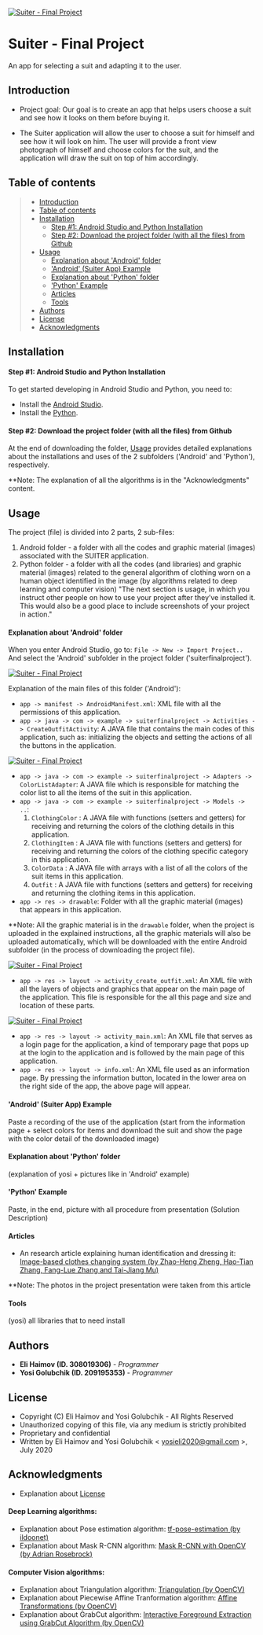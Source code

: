 <a href="https://github.com/elihaimov1992/SuiterFinalProject"><img src="https://github.com/elihaimov1992/SuiterFinalProject/blob/master/logo_small.png" title="Suiter - Final Project" alt="Suiter - Final Project"></a>

# Suiter - Final Project

An app for selecting a suit and adapting it to the user.


## Introduction

 * Project goal: Our goal is to create an app that helps users choose a suit and see how it looks on them before buying it.

 * The Suiter application will allow the user to choose a suit for himself and see how it will look on him. The user will provide a front view photograph of himself and 
   choose colors for the suit, and the application will draw the suit on top of him accordingly.


## Table of contents

> * [Introduction](#introduction)
> * [Table of contents](#table-of-contents)
> * [Installation](#installation)
>   * [Step #1: Android Studio and Python Installation](#step-1-android-studio-and-python-installation)
>   * [Step #2: Download the project folder (with all the files) from Github](#step-2-download-the-project-folder-with-all-the-files-from-github)
> * [Usage](#usage)
>   * [Explanation about 'Android' folder](#explanation-about-android-folder)
>   * ['Android' (Suiter App) Example](#android-suiter-app-example)
>   * [Explanation about 'Python' folder](#explanation-about-python-folder)
>   * ['Python' Example](#python-example)
>   * [Articles](#articles)
>   * [Tools](#tools)
> * [Authors](#authors)
> * [License](#license)
> * [Acknowledgments](#acknowledgments)


## Installation


#### Step #1: Android Studio and Python Installation

To get started developing in Android Studio and Python, you need to:
 * Install the [Android Studio](https://developer.android.com/studio).
 * Install the [Python](https://www.python.org/downloads/).
 
 
 #### Step #2: Download the project folder (with all the files) from Github
 
 At the end of downloading the folder, [Usage](#usage) provides detailed explanations about the installations and uses of the 2 subfolders ('Android' and 'Python'), respectively.
 
**Note: The explanation of all the algorithms is in the "Acknowledgments" content.


## Usage

The project (file) is divided into 2 parts, 2 sub-files:
1. Android folder - a folder with all the codes and graphic material (images) associated with the SUITER application.
2. Python folder - a folder with all the codes (and libraries) and graphic material (images) related to the general algorithm of clothing worn on a human object identified in the image (by algorithms related to deep learning and computer vision)
"The next section is usage, in which you instruct other people on how to use your project after they’ve installed it. This would also be a good place to include screenshots of your project in action."


#### Explanation about 'Android' folder

When you enter Android Studio, go to: ` File -> New -> Import Project.. ` And select the 'Android' subfolder in the project folder ('suiterfinalproject').


<a href="https://github.com/elihaimov1992/SuiterFinalProject"><img src="https://github.com/elihaimov1992/SuiterFinalProject/blob/master/pic1.jpg" title="Suiter - Final Project" alt="Suiter - Final Project"></a>

Explanation of the main files of this folder ('Android'):
* ` app -> manifest -> AndroidManifest.xml `: XML file with all the permissions of this application.
* ` app -> java -> com -> example -> suiterfinalproject -> Activities -> CreateOutfitActivity `: A JAVA file that contains the main codes of this application, such as: initializing the objects and setting the actions of all the buttons in the application.


<a href="https://github.com/elihaimov1992/SuiterFinalProject"><img src="https://github.com/elihaimov1992/SuiterFinalProject/blob/master/pic2.jpg" title="Suiter - Final Project" alt="Suiter - Final Project"></a>
* ` app -> java -> com -> example -> suiterfinalproject -> Adapters -> ColorListAdapter `: A JAVA file which is responsible for matching the color list to all the items of the suit in this application.
* ` app -> java -> com -> example -> suiterfinalproject -> Models -> .. `: 
   1. ` ClothingColor ` : A JAVA file with functions (setters and getters) for receiving and returning the colors of the clothing details in this application.
   2. ` ClothingItem ` : A JAVA file with functions (setters and getters) for receiving and returning the colors of the clothing specific category in this application.
   3. ` ColorData ` : A JAVA file with arrays with a list of all the colors of the suit items in this application.
   4. ` Outfit ` : A JAVA file with functions (setters and getters) for receiving and returning the clothing items in this application.
* ` app -> res -> drawable `: Folder with all the graphic material (images) that appears in this application.

**Note: All the graphic material is in the `drawable` folder, when the project is uploaded in the explained instructions, all the graphic materials will also be uploaded automatically, which will be downloaded with the entire Android subfolder (in the process of downloading the project file).


<a href="https://github.com/elihaimov1992/SuiterFinalProject"><img src="https://github.com/elihaimov1992/SuiterFinalProject/blob/master/pic3.jpg" title="Suiter - Final Project" alt="Suiter - Final Project"></a>
* ` app -> res -> layout -> activity_create_outfit.xml `: An XML file with all the layers of objects and graphics that appear on the main page of the application. This file is responsible for the all this page and size and location of these parts.


<a href="https://github.com/elihaimov1992/SuiterFinalProject"><img src="https://github.com/elihaimov1992/SuiterFinalProject/blob/master/pic4.jpg" title="Suiter - Final Project" alt="Suiter - Final Project"></a>
* ` app -> res -> layout -> activity_main.xml `: An XML file that serves as a login page for the application, a kind of temporary page that pops up at the login to the application and is followed by the main page of this application.
* ` app -> res -> layout -> info.xml `: An XML file used as an information page. By pressing the information button, located in the lower area on the right side of the app, the above page will appear.


#### 'Android' (Suiter App) Example

Paste a recording of the use of the application (start from the information page + select colors for items and download the suit and show the page with the color detail of the downloaded image)


#### Explanation about 'Python' folder

(explanation of yosi + pictures like in 'Android' example)


#### 'Python' Example

Paste, in the end, picture with all procedure from presentation (Solution Description)


#### Articles
* An research article explaining human identification and dressing it: 
[Image-based clothes changing system (by Zhao-Heng Zheng, Hao-Tian Zhang, Fang-Lue Zhang and Tai-Jiang Mu)](https://link.springer.com/content/pdf/10.1007/s41095-017-0084-6.pdf)

**Note: The photos in the project presentation were taken from this article


#### Tools

(yosi) all libraries that to need install


## Authors

* **Eli Haimov (ID. 308019306)** - *Programmer*
* **Yosi Golubchik (ID. 209195353)** - *Programmer*


## License

* Copyright (C) Eli Haimov and Yosi Golubchik - All Rights Reserved
* Unauthorized copying of this file, via any medium is strictly prohibited
* Proprietary and confidential
* Written by Eli Haimov and Yosi Golubchik < yosieli2020@gmail.com >, July 2020


## Acknowledgments

* Explanation about [License](https://softwareengineering.stackexchange.com/questions/68134/best-existing-license-for-closed-source-code)


#### Deep Learning algorithms:
* Explanation about Pose estimation algorithm: [tf-pose-estimation (by ildoonet)](https://github.com/ildoonet/tf-pose-estimation)
* Explanation about Mask R-CNN algorithm: [Mask R-CNN with OpenCV (by Adrian Rosebrock)](https://www.pyimagesearch.com/2018/11/19/mask-r-cnn-with-opencv/)

#### Computer Vision algorithms:
* Explanation about Triangulation algorithm: [Triangulation (by OpenCV)](https://docs.opencv.org/3.4/d0/dbd/group__triangulation.html)
* Explanation about Piecewise Affine Tranformation algorithm: [Affine Transformations (by OpenCV)](https://docs.opencv.org/3.4/d4/d61/tutorial_warp_affine.html)
* Explanation about GrabCut algorithm: [Interactive Foreground Extraction using GrabCut Algorithm (by OpenCV)](https://docs.opencv.org/trunk/d8/d83/tutorial_py_grabcut.html)


